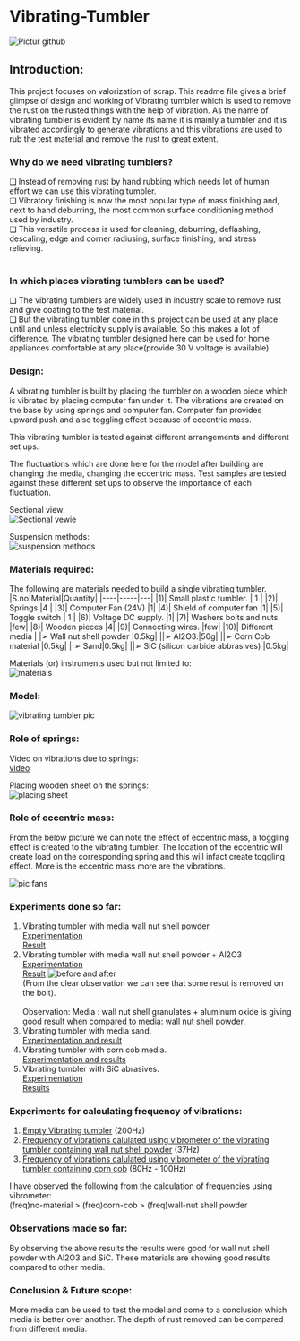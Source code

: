 # Vibrating-Tumbler
![Pictur github](https://github.com/112101011/Vibrating-Tumbler/assets/111628378/62ea4704-60cc-474c-bb74-59fe66c48ff7)


## Introduction:
This project focuses on valorization of scrap. This readme file gives a brief glimpse of design and working of Vibrating tumbler which is used to remove the rust on the rusted things with the help of vibration.
As the name of vibrating tumbler is evident by name its name it is mainly a tumbler and it is vibrated accordingly to generate vibrations and this vibrations are used to rub the test material and remove the rust to
great extent.

### Why do we need vibrating tumblers? <br/>
❑ Instead of removing rust by hand rubbing which needs lot of human effort we can use this vibrating tumbler. <br/>
❑ Vibratory finishing is now the most popular type of mass finishing and, next to hand deburring, the most common surface conditioning method used by industry. <br/>
❑ This versatile process is used for cleaning, deburring, deflashing, descaling, edge and corner radiusing, surface finishing, and stress relieving. <br/>
<br/>

### In which places vibrating tumblers can be used? <br/>
❑ The vibrating tumblers are widely used in industry scale to remove rust and give coating to the test material. <br/>
❑ But the vibrating tumbler done in this project can be used at any place until and unless electricity supply is available. So this makes a lot of difference. The vibrating tumbler designed here can be used for home appliances comfortable at any place(provide 30 V voltage is available) <br/>


### Design: <br/>
A vibrating tumbler is built by placing the tumbler on a wooden piece which is vibrated by placing computer fan under it. The vibrations are created on the base by using springs and computer fan. 
Computer fan provides upward push and also toggling effect because of eccentric mass.

This vibrating tumbler is tested against different arrangements and different set ups.

The fluctuations which are done here for the model after building are changing the media, changing the eccentric mass. Test samples are tested against these different set ups to observe the importance of each fluctuation.
<br/>

Sectional view: <br/>
![Sectional vewie](https://github.com/112101011/Vibrating-Tumbler/assets/111628378/773cb2b0-425d-42cc-8d79-802658a2f2c5)

Suspension methods: <br/>
![suspension methods](https://github.com/112101011/Vibrating-Tumbler/assets/111628378/47604302-9234-41ea-a9c7-f7de0397f25e)

### Materials required:
The following are materials needed to build a single vibrating tumbler. <br/>
|S.no|Material|Quantity|
|----|-----|---|
|1)| Small plastic tumbler. | 1 |
|2)| Springs |4 |
|3)| Computer Fan (24V) |1|
|4)| Shield of computer fan |1|
|5)| Toggle switch | 1 |
|6)| Voltage DC supply. |1|
|7)| Washers bolts and nuts. |few|
|8)| Wooden pieces |4|
|9)| Connecting wires. |few|
|10)| Different media 
| |➢ Wall nut shell powder |0.5kg|
||➢ Al2O3.|50g|
||➢ Corn Cob material |0.5kg|
||➢ Sand|0.5kg|
||➢ SiC (silicon carbide abbrasives) |0.5kg|

Materials (or) instruments used but not limited to: <br>
![materials](https://github.com/112101011/Vibrating-Tumbler/assets/111628378/8f102202-4f0f-43ae-8079-489809922b50)


### Model:
![vibrating tumbler pic](https://github.com/112101011/Vibrating-Tumbler/assets/111628378/6d1527f6-ef13-4182-8ca8-a1b02e97687e)

### Role of springs:
Video on vibrations due to springs: <br/>
[video](https://github.com/112101011/Vibrating-Tumbler/assets/111628378/4285b047-2667-4187-9372-be5e1e2e228d)

Placing wooden sheet on the springs: <br/>
![placing sheet](https://github.com/112101011/Vibrating-Tumbler/assets/111628378/fc5b0a19-bcc1-4994-918e-09b56cc0c010)

### Role of eccentric mass:
From the below picture we can note the effect of eccentric mass, a toggling effect is created to the vibrating tumbler.
The location of the eccentric will create load on the corresponding spring and this will infact create toggling effect. More is the eccentric mass more are the vibrations.

![pic fans](https://github.com/112101011/Vibrating-Tumbler/assets/111628378/af2a9503-36d9-4bb7-8b06-1139cf92f161)

### Experiments done so far:
1) Vibrating tumbler with media wall nut shell powder <br/>
   [Experimentation](https://youtu.be/xbLiMERdkcY) <br/>
   [Result](https://youtu.be/CHZ_myWAJmk)
3) Vibrating tumbler with media wall nut shell powder + Al2O3 <br/>
   [Experimentation](https://youtu.be/VJRho5P2fi4) <br/>
   [Result](https://youtu.be/iA2bA8FPogc)
   ![before and after](https://github.com/112101011/Vibrating-Tumbler/assets/111628378/1316997c-0d20-4e7d-b86a-496762f67728) <br/>
   (From the clear observation we can see that some resut is removed on the bolt). <br/>
   <br/>
   Observation: Media : wall nut shell granulates + aluminum oxide is giving good result when compared to media: wall nut shell powder.
5) Vibrating tumbler with media sand. <br/>
   [Experimentation and result](https://youtu.be/4fO6b7y3-aM)
6) Vibrating tumbler with corn cob media. <br/>
   [Experimentation and results](https://youtu.be/48lnPWOkiCg)
7) Vibrating tumbler with SiC abrasives. <br/>
   [Experimentation](https://youtu.be/r87f6U2eviE) <br/>
   [Results](https://youtu.be/kxEg5nYQuJ8)

### Experiments for calculating frequency of vibrations:
1) [Empty Vibrating tumbler](https://youtu.be/oQ6hp5ZWci4) (200Hz)
2) [Frequency of vibrations calulated using vibrometer of the vibrating tumbler containing wall nut shell powder](https://youtu.be/30utQ3CMtSQ)  (37Hz)
3) [Frequency of vibrations calulated using vibrometer of the vibrating tumbler containing corn cob](https://youtu.be/Slh3yPBu_0I) (80Hz - 100Hz)


I have observed the following from the calculation of frequencies using vibrometer: <br/>
(freq)no-material > (freq)corn-cob > (freq)wall-nut shell powder


### Observations made so far:
By observing the above results the results were good for wall nut shell
powder with Al2O3 and SiC. These materials are showing good results
compared to other media. <br/>


### Conclusion & Future scope:
More media can be used to test the model and come to a conclusion
which media is better over another. The depth of rust removed can be
compared from different media. 

